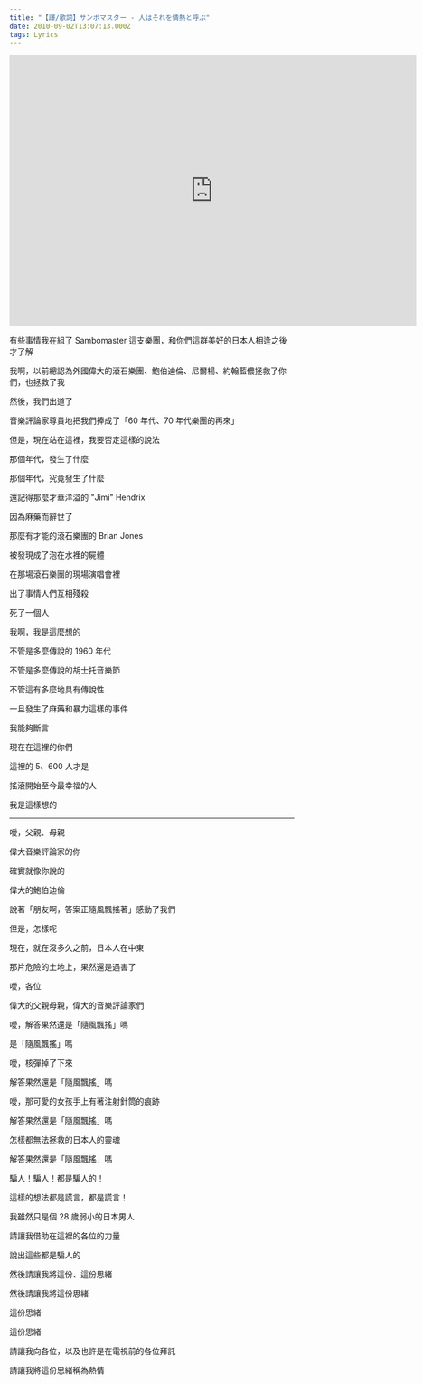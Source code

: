 ```yaml
---
title: "【譯/歌詞】サンボマスター - 人はそれを情熱と呼ぶ"
date: 2010-09-02T13:07:13.000Z
tags: Lyrics
---
```


<iframe width="720" height="480" src="https://www.youtube.com/embed/C34pr9PnLAI" frameborder="0" allow="accelerometer; autoplay; clipboard-write; encrypted-media; gyroscope; picture-in-picture" allowfullscreen></iframe>

有些事情我在組了 Sambomaster 這支樂團，和你們這群美好的日本人相逢之後才了解

我啊，以前總認為外國偉大的滾石樂團、鮑伯迪倫、尼爾楊、約翰藍儂拯救了你們，也拯救了我

然後，我們出道了

音樂評論家尊貴地把我們捧成了「60 年代、70 年代樂團的再來」

但是，現在站在這裡，我要否定這樣的說法

那個年代，發生了什麼

那個年代，究竟發生了什麼

還記得那麼才華洋溢的 "Jimi" Hendrix

因為麻藥而辭世了

那麼有才能的滾石樂團的 Brian Jones

被發現成了泡在水裡的屍體

在那場滾石樂團的現場演唱會裡

出了事情人們互相殘殺

死了一個人

我啊，我是這麼想的

不管是多麼傳說的 1960 年代

不管是多麼傳說的胡士托音樂節

不管這有多麼地具有傳說性

一旦發生了麻藥和暴力這樣的事件

我能夠斷言

現在在這裡的你們

這裡的 5、600 人才是

搖滾開始至今最幸福的人

我是這樣想的

---

噯，父親、母親

偉大音樂評論家的你

確實就像你說的

偉大的鮑伯迪倫

說著「朋友啊，答案正隨風飄搖著」感動了我們

但是，怎樣呢

現在，就在沒多久之前，日本人在中東

那片危險的土地上，果然還是遇害了

噯，各位

偉大的父親母親，偉大的音樂評論家們

噯，解答果然還是「隨風飄搖」嗎

是「隨風飄搖」嗎

噯，核彈掉了下來

解答果然還是「隨風飄搖」嗎

噯，那可愛的女孩手上有著注射針筒的痕跡

解答果然還是「隨風飄搖」嗎

怎樣都無法拯救的日本人的靈魂

解答果然還是「隨風飄搖」嗎

騙人！騙人！都是騙人的！

這樣的想法都是謊言，都是謊言！

我雖然只是個 28 歲弱小的日本男人

請讓我借助在這裡的各位的力量

說出這些都是騙人的

然後請讓我將這份、這份思緒

然後請讓我將這份思緒

這份思緒

這份思緒

請讓我向各位，以及也許是在電視前的各位拜託

請讓我將這份思緒稱為熱情
